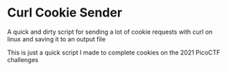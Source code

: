# Curl Cookie Sender
A quick and dirty script for sending a lot of cookie requests with curl on linux and saving it to an output file

This is just a quick script I made to complete cookies on the 2021 PicoCTF challenges
